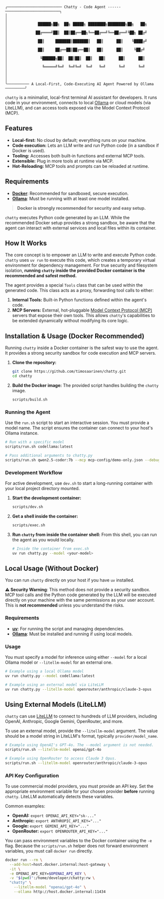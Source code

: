 ```
╭───────────────────────── Chatty - Code Agent ------─────────────────────────╮
│                                                                             │
│              ██████╗██╗  ██╗ █████╗ ████████╗████████╗██╗   ██╗             │
│             ██╔════╝██║  ██║██╔══██╗╚══██╔══╝╚══██╔══╝╚██╗ ██╔╝             │
│              ██║     ███████║███████║   ██║      ██║    ╚████╔╝             │
│              ██║     ██╔══██║██╔══██║   ██║      ██║     ╚██╔╝              │
│               ╚██████╗██║  ██║██║  ██║   ██║      ██║      ██║              │
│                ╚═════╝╚═╝  ╚═╝╚═╝  ╚═╝   ╚═╝      ╚═╝      ╚═╝              │
│                                                                             │
╰────────── A Local-First, Code-Executing AI Agent Powered by Ollama ─────────╯
```

`chatty` is a minimalist, local-first terminal AI assistant for developers. It runs code in your environment, connects to local [Ollama](https://ollama.com/) or cloud models (via LiteLLM), and can access tools exposed via the Model Context Protocol (MCP).


## Features

- **Local-first:** No cloud by default; everything runs on your machine.
- **Code execution:** Lets an LLM write and run Python code (in a sandbox if Docker is used).
- **Tooling:** Accesses both built-in functions and external MCP tools.
- **Extensible:** Plug in more tools at runtime via MCP.
- **Hot-Reloading:** MCP tools and prompts can be reloaded at runtime.

## Requirements

- [**Docker**](https://www.docker.com/): Recommended for sandboxed, secure execution.
- [**Ollama**](https://ollama.com/): Must be running with at least one model installed.

> **Docker is strongly recommended for security and easy setup.**

`chatty` executes Python code generated by an LLM. While the recommended Docker setup provides a strong sandbox, be aware that the agent can interact with external services and local files within its container.

## How It Works

The core concept is to empower an LLM to write and execute Python code. `chatty` uses `uv run` to execute this code, which creates a temporary virtual environment for dependency management. For true security and filesystem isolation, **running `chatty` inside the provided Docker container is the recommended and safest method.**

The agent provides a special `Tools` class that can be used within the generated code. This class acts as a proxy, forwarding tool calls to either:
1.  **Internal Tools:** Built-in Python functions defined within the agent's code.
2.  **MCP Servers:** External, hot-pluggable [Model Context Protocol (MCP)](https://github.com/modelcontextprotocol/modelcontextprotocol) servers that expose their own tools. This allows `chatty`'s capabilities to be extended dynamically without modifying its core logic.

## Installation & Usage (Docker Recommended)

Running `chatty` inside a Docker container is the safest way to use the agent. It provides a strong security sandbox for code execution and MCP servers.

1.  **Clone the repository:**
    ```bash
    git clone https://github.com/timosaarinen/chatty.git
    cd chatty
    ```
2.  **Build the Docker image:**
    The provided script handles building the `chatty` image.
    ```bash
    scripts/build.sh
    ```

### Running the Agent

Use the `run.sh` script to start an interactive session. You must provide a model name. The script ensures the container can connect to your host's Ollama instance.

```bash
# Run with a specific model
scripts/run.sh codellama:latest

# Pass additional arguments to chatty.py
scripts/run.sh qwen2.5-coder:7b --mcp mcp-config/demo-only.json --debug
```

### Development Workflow

For active development, use `dev.sh` to start a long-running container with your local project directory mounted.

1.  **Start the development container:**
    ```bash
    scripts/dev.sh
    ```
2.  **Get a shell inside the container:**
    ```bash
    scripts/exec.sh
    ```
3.  **Run `chatty` from inside the container shell:**
    From this shell, you can run the agent as you would locally.
    ```bash
    # Inside the container from exec.sh
    uv run chatty.py --model <your-model>
    ```

## Local Usage (Without Docker)

You can run `chatty` directly on your host if you have `uv` installed.

**⚠️ Security Warning**: This method does not provide a security sandbox. MCP tool calls and the Python code generated by the LLM will be executed directly on your machine with the same permissions as your user account. This is **not recommended** unless you understand the risks.

### Requirements

*   [**uv**](https://github.com/astral-sh/uv): For running the script and managing dependencies.
*   [**Ollama**](https://ollama.com/): Must be installed and running if using local models.

### Usage

You must specify a model for inference using either `--model` for a local Ollama model or `--litellm-model` for an external one.

```bash
# Example using a local Ollama model
uv run chatty.py --model codellama:latest

# Example using an external model via LiteLLM
uv run chatty.py --litellm-model openrouter/anthropic/claude-3-opus
```

## Using External Models (LiteLLM)

`chatty` can use [LiteLLM](https://www.litellm.ai/) to connect to hundreds of LLM providers, including OpenAI, Anthropic, Google Gemini, OpenRouter, and more.

To use an external model, provide the `--litellm-model` argument. The value should be a model string in LiteLLM's format, typically `provider/model_name`.

```bash
# Example using OpenAI's GPT-4o. The --model argument is not needed.
scripts/run.sh --litellm-model openai/gpt-4o

# Example using OpenRouter to access Claude 3 Opus.
scripts/run.sh --litellm-model openrouter/anthropic/claude-3-opus
```

### API Key Configuration

To use commercial model providers, you must provide an API key. Set the appropriate environment variable for your chosen provider **before** running `chatty`. LiteLLM automatically detects these variables.

Common examples:
- **OpenAI:** `export OPENAI_API_KEY="sk-..."`
- **Anthropic:** `export ANTHROPIC_API_KEY="..."`
- **Google:** `export GEMINI_API_KEY="..."`
- **OpenRouter:** `export OPENROUTER_API_KEY="..."`

You can pass environment variables to the Docker container using the `-e` flag. Because the `scripts/run.sh` helper does not forward environment variables, you must call `docker run` directly.

```bash
docker run --rm \
  --add-host=host.docker.internal:host-gateway \
  -it \
  -e OPENAI_API_KEY=$OPENAI_API_KEY \
  -v "$(pwd)":/home/developer/chatty:rw \
  "chatty" \
    --litellm-model "openai/gpt-4o" \
    --ollama http://host.docker.internal:11434
```
